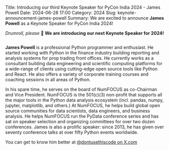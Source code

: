 Title: Introducing our third Keynote Speaker for PyCon India 2024 - James Powell
Date: 2024-06-28 17:00
Category: 2024
Slug: keynote-announcement-james-powell
Summary: We are excited to announce **James Powell** as a Keynote Speaker for PyCon India 2024!

*Drumroll, please* 🥁
**We are introducing our next Keynote Speaker for 2024!**

<p align="center" data-aos="fade-right"  data-aos-duration="1000">
    <img src="/blog/images/2024/keynote-james-powell.jpg" alt="" class="img-fluid" style="border-radius: 10%; max-height: 200px;">
</p>

**James Powell** is a professional Python programmer and enthusiast. He started working with Python in the finance industry building reporting and analysis systems for prop trading front offices. He currently works as a consultant building data engineering and scientific computing platforms for a wide-range of clients using cutting-edge open source tools like Python and React. He also offers a variety of corporate training courses and coaching sessions in all areas of
Python.

In his spare time, he serves on the board of NumFOCUS as co-Chairman and Vice President. NumFOCUS is the 501(c)(3) non-profit that supports all the major tools in the Python data analysis ecosystem (incl. pandas, numpy, jupyter, matplotlib, and others.) At NumFOCUS, he helps build global open source communities for data scientists, data engineers, and business analysis. He helps NumFOCUS run the PyData conference series and has sat on speaker selection and organizing committees for over two dozen conferences. James is also a prolific speaker: since 2013, he has given over seventy conference talks at
over fifty Python events worldwide.

You can get to know him better at [@dontusethiscode on X.com](https://x.com/dontusethiscode)
